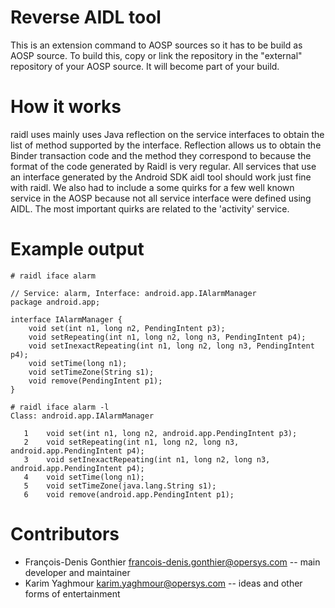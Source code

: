# Reverse AIDL tool

This is an extension command to AOSP sources so it has to be build as AOSP source. To build this,
copy or link the repository in the "external" repository of your AOSP source. It will become part
of your build.

# How it works

raidl uses mainly uses Java reflection on the service interfaces to obtain the list of method
supported by the interface. Reflection allows us to obtain the Binder transaction code and the
method they correspond to because the format of the code generated by Raidl is very regular. All
services that use an interface generated by the Android SDK aidl tool should work just fine with
raidl. We also had to include a some quirks for a few well known service in the AOSP because not
all service interface were defined using AIDL. The most important quirks are related to the
'activity' service.

# Example output

```
# raidl iface alarm

// Service: alarm, Interface: android.app.IAlarmManager
package android.app;

interface IAlarmManager {
    void set(int n1, long n2, PendingIntent p3);
    void setRepeating(int n1, long n2, long n3, PendingIntent p4);
    void setInexactRepeating(int n1, long n2, long n3, PendingIntent p4);
    void setTime(long n1);
    void setTimeZone(String s1);
    void remove(PendingIntent p1);
}
```

```
# raidl iface alarm -l
Class: android.app.IAlarmManager

   1	void set(int n1, long n2, android.app.PendingIntent p3);
   2	void setRepeating(int n1, long n2, long n3, android.app.PendingIntent p4);
   3	void setInexactRepeating(int n1, long n2, long n3, android.app.PendingIntent p4);
   4	void setTime(long n1);
   5	void setTimeZone(java.lang.String s1);
   6	void remove(android.app.PendingIntent p1);
```

# Contributors

* François-Denis Gonthier francois-denis.gonthier@opersys.com -- main developer and maintainer
* Karim Yaghmour karim.yaghmour@opersys.com -- ideas and other forms of entertainment
